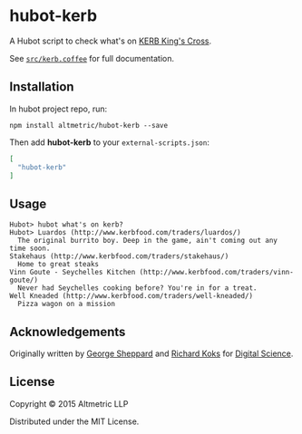# hubot-kerb

A Hubot script to check what's on [KERB King's
Cross](http://www.kerbfood.com/kings-cross/).

See [`src/kerb.coffee`](src/kerb.coffee) for full documentation.

## Installation

In hubot project repo, run:

`npm install altmetric/hubot-kerb --save`

Then add **hubot-kerb** to your `external-scripts.json`:

```json
[
  "hubot-kerb"
]
```

## Usage

```console
Hubot> hubot what's on kerb?
Hubot> Luardos (http://www.kerbfood.com/traders/luardos/)
  The original burrito boy. Deep in the game, ain't coming out any time soon.
Stakehaus (http://www.kerbfood.com/traders/stakehaus/)
  Home to great steaks
Vinn Goute - Seychelles Kitchen (http://www.kerbfood.com/traders/vinn-goute/)
  Never had Seychelles cooking before? You're in for a treat.
Well Kneaded (http://www.kerbfood.com/traders/well-kneaded/)
  Pizza wagon on a mission
```

## Acknowledgements

Originally written by [George Sheppard](https://github.com/fuzzmonkey) and
[Richard Koks](https://github.com/richardkoks) for [Digital
Science](https://www.digital-science.com/).

## License

Copyright © 2015 Altmetric LLP

Distributed under the MIT License.
